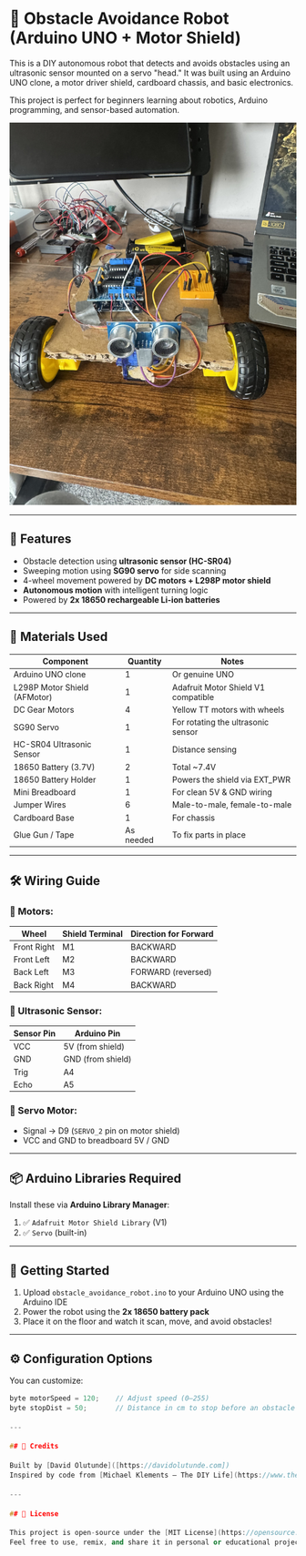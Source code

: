 # 🤖 Obstacle Avoidance Robot (Arduino UNO + Motor Shield)

This is a DIY autonomous robot that detects and avoids obstacles using an ultrasonic sensor mounted on a servo "head." It was built using an Arduino UNO clone, a motor driver shield, cardboard chassis, and basic electronics.

This project is perfect for beginners learning about robotics, Arduino programming, and sensor-based automation.

![robot](IMG_0327.jpeg)

---

## 🔧 Features

- Obstacle detection using **ultrasonic sensor (HC-SR04)**
- Sweeping motion using **SG90 servo** for side scanning
- 4-wheel movement powered by **DC motors + L298P motor shield**
- **Autonomous motion** with intelligent turning logic
- Powered by **2x 18650 rechargeable Li-ion batteries**

---

## 🧰 Materials Used

| Component                     | Quantity | Notes                                |
|------------------------------|----------|--------------------------------------|
| Arduino UNO clone            | 1        | Or genuine UNO                      |
| L298P Motor Shield (AFMotor) | 1        | Adafruit Motor Shield V1 compatible |
| DC Gear Motors               | 4        | Yellow TT motors with wheels        |
| SG90 Servo                   | 1        | For rotating the ultrasonic sensor  |
| HC-SR04 Ultrasonic Sensor    | 1        | Distance sensing                    |
| 18650 Battery (3.7V)         | 2        | Total ~7.4V                         |
| 18650 Battery Holder         | 1        | Powers the shield via EXT_PWR       |
| Mini Breadboard                   | 1        | For clean 5V & GND wiring            |
| Jumper Wires                 | 6        | Male-to-male, female-to-male        |
| Cardboard Base               | 1        | For chassis                         |
| Glue Gun / Tape              | As needed| To fix parts in place               |

---

## 🛠 Wiring Guide

### 🔌 Motors:
| Wheel        | Shield Terminal | Direction for Forward |
|--------------|------------------|------------------------|
| Front Right  | M1               | BACKWARD               |
| Front Left   | M2               | BACKWARD               |
| Back Left    | M3               | FORWARD (reversed)     |
| Back Right   | M4               | BACKWARD               |

### 🔧 Ultrasonic Sensor:
| Sensor Pin | Arduino Pin |
|------------|-------------|
| VCC        | 5V (from shield) |
| GND        | GND (from shield) |
| Trig       | A4          |
| Echo       | A5          |

### 🔁 Servo Motor:
- Signal → D9 (`SERVO_2` pin on motor shield)
- VCC and GND to breadboard 5V / GND

---

## 📦 Arduino Libraries Required

Install these via **Arduino Library Manager**:

1. ✅ `Adafruit Motor Shield Library` (V1)
2. ✅ `Servo` (built-in)

---

## 🚀 Getting Started

1. Upload `obstacle_avoidance_robot.ino` to your Arduino UNO using the Arduino IDE
2. Power the robot using the **2x 18650 battery pack**
3. Place it on the floor and watch it scan, move, and avoid obstacles!

---

## ⚙️ Configuration Options

You can customize:
```cpp
byte motorSpeed = 120;    // Adjust speed (0–255)
byte stopDist = 50;       // Distance in cm to stop before an obstacle

---

## 🧠 Credits

Built by [David Olutunde]([https://davidolutunde.com])  
Inspired by code from [Michael Klements – The DIY Life](https://www.the-diy-life.com)

---

## 📝 License

This project is open-source under the [MIT License](https://opensource.org/licenses/MIT).  
Feel free to use, remix, and share it in personal or educational projects!
